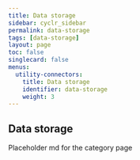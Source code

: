 ```yaml
---
title: Data storage
sidebar: cyclr_sidebar
permalink: data-storage
tags: [data-storage]
layout: page
toc: false
singlecard: false
menus:
  utility-connectors:
    title: Data storage
    identifier: data-storage
    weight: 3
---
```

## Data storage

Placeholder md for the category page

